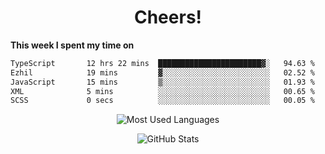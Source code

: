 <h1 align="center">Cheers!</h1>

**This week I spent my time on**
<!--START_SECTION:waka-->

```txt
TypeScript       12 hrs 22 mins  ███████████████████████▓░   94.63 %
Ezhil            19 mins         ▓░░░░░░░░░░░░░░░░░░░░░░░░   02.52 %
JavaScript       15 mins         ▒░░░░░░░░░░░░░░░░░░░░░░░░   01.93 %
XML              5 mins          ░░░░░░░░░░░░░░░░░░░░░░░░░   00.65 %
SCSS             0 secs          ░░░░░░░░░░░░░░░░░░░░░░░░░   00.05 %
```

<!--END_SECTION:waka-->

<p align="center"><img src="https://github-readme-stats.vercel.app/api/top-langs/?username=thnkrn&layout=compact&hide=html&theme=tokyonight" alt="Most Used Languages" /></p>

<p align="center"><img src="https://github-readme-stats.vercel.app/api?username=thnkrn&show_icons=true&count_private=true&theme=tokyonight&show=reviews&hide_rank=false&rank_icon=github" alt="GitHub Stats" /></p>

<!-- <p align="center"><a href="https://wakatime.com"><img src="https://wakatime.com/share/@thnkrn/40092326-d1bd-471b-89da-9a7c63939402.png" /></p>
 -->
